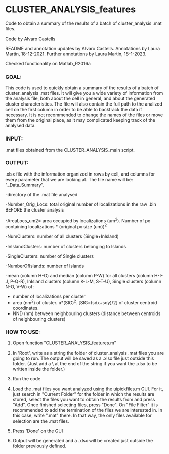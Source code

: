 # CLUSTER_ANALYSIS_features
Code to obtain a summary of the results of a batch of cluster_analysis .mat files.

Code by Alvaro Castells

README and annotation updates by Alvaro Castells.
Annotations by Laura Martin, 18-12-2021.
Further annotations by Laura Martin, 18-1-2023.

Checked functionality on Matlab_R2016a

 
### GOAL: 
This code is used to quickly obtain a summary of the results of a batch of cluster_analysis .mat files. It will give you a wide variety of information from the analysis file, both about the cell in general, and about the generated cluster characteristics. The file will also contain the full path to the analized cell on the first column in order to be able to backtrack the data if necessary. It is not recommended to change the names of the files or move them from the original place, as it may complicated keeping track of the analysed data. 


### INPUT: 
.mat files obtained from the CLUSTER_ANALYSIS_main script.



### OUTPUT:
.xlsx file with the information organized in rows by cell, and columns for every parameter that we are looking at. 
The file name will be: "_Data_Summary".


-directory of the .mat file analysed

-Number_Orig_Locs: total original number of localizations in the raw .bin BEFORE the cluster analysis

-AreaLocs_um2= area occupied by localizations (um<sup>2</sup>). Number of px containing localizations * (original px size (um))<sup>2</sup>

-NumClusters: number of all clusters (Single+InIsland)

-InIslandClusters: number of clusters belonging to Islands

-SingleClusters: number of Single clusters

-NumberOfIslands: number of Islands

-mean (column H-O) and median (column P-W) for all clusters (column H-I-J, P-Q-R), InIsland clusters (column K-L-M, S-T-U), Single clusters (column N-O, V-W) of:
 - number of localizations per cluster
 - area (nm<sup>2</sup>) of cluster. π*(SIG)<sup>2</sup>. [SIG=(sdx+sdy)/2] of cluster centroid coordinates.
 - NND (nm) between neighbouring clusters (distance between centroids of neighbouring clusters)



### HOW TO USE: 

1.	Open function "CLUSTER_ANALYSIS_features.m" 

2.	In 'Root', write as a string the folder of cluster_analysis .mat files you are going to run. The output will be saved as a .xlsx file just outside this folder. (Just add a \ at the end of the string if you want the .xlsx to be written inside the folder.)

2.	Run the code

3.	Load the .mat files you want analyzed using the uipickfiles.m GUI. For it, just search in "Current Folder" for the folder in which the results are stored, select the files you want to obtain the results from and press "Add". Once finished selecting files, press "Done". On "File Filter" it is recommended to add the termination of the files we are interested in. In this case, write ".mat" there. In that way, the only files available for selection are the .mat files.

4.	Press 'Done' on the GUI

5.	Output will be generated and a .xlsx will be created just outside the folder previously defined. 

